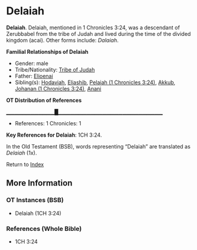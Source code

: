 # Delaiah
**Delaiah**. 
Delaiah, mentioned in 1 Chronicles 3:24, was a descendant of Zerubbabel from the tribe of Judah and lived during the time of the divided kingdom (acai). 
Other forms include: 
*Dalaiah*. 




**Familial Relationships of Delaiah**


* Gender: male
* Tribe/Nationality: [Tribe of Judah](../../../groups/md/acai/Judah.md)
* Father: [Elioenai](Elioenai.md)
* Sibling(s): [Hodaviah](Hodaviah.md), [Eliashib](Eliashib.md), [Pelaiah (1 Chronicles 3:24)](Pelaiah.2.md), [Akkub](Akkub.md), [Johanan (1 Chronicles 3:24)](Johanan.6.md), [Anani](Anani.md)


**OT Distribution of References**

▁▁▁▁▁▁▁▁▁▁▁▁█▁▁▁▁▁▁▁▁▁▁▁▁▁▁▁▁▁▁▁▁▁▁▁▁▁▁
* References: 1 Chronicles: 1



**Key References for Delaiah**: 
1CH 3:24. 


In the Old Testament (BSB), words representing “Delaiah” are translated as 
*Delaiah* (1x). 




Return to [Index](00-Index.md)

## More Information

### OT Instances (BSB)

* Delaiah (1CH 3:24)



### References (Whole Bible)

* 1CH 3:24



